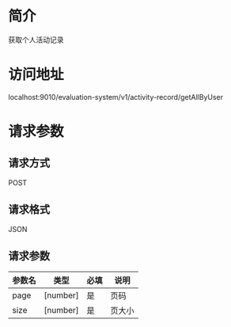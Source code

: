 # 简介
获取个人活动记录

# 访问地址
localhost:9010/evaluation-system/v1/activity-record/getAllByUser

# 请求参数

## 请求方式
POST

## 请求格式
JSON

## 请求参数
|参数名|类型|必填|说明|
|-|-|-|-|
|page|[number]|是|页码|
|size|[number]|是|页大小|